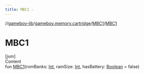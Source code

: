 ```yaml
---
title: MBC1 -
---
```

//[gameboy-lib](../../index.md)/[gameboy.memory.cartridge](../index.md)/[MBC1](index.md)/[MBC1](-m-b-c1.md)



# MBC1  
[jvm]  
Content  
fun [MBC1](-m-b-c1.md)(romBanks: [Int](https://kotlinlang.org/api/latest/jvm/stdlib/kotlin/-int/index.html), ramSize: [Int](https://kotlinlang.org/api/latest/jvm/stdlib/kotlin/-int/index.html), hasBattery: [Boolean](https://kotlinlang.org/api/latest/jvm/stdlib/kotlin/-boolean/index.html) = false)  



